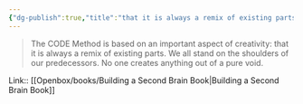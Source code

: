 ```yaml
---
{"dg-publish":true,"title":"that it is always a remix of existing parts","tags":["quotes"],"date":"2023-02-05T18:17:44+04:00","modified_at":"2023-06-09T16:39:28+03:00","alias":"that it is always a remix of existing parts","dg-path":"/quotes/202302051817.md","permalink":"/quotes/202302051817/","dgPassFrontmatter":true}
---
```



> The CODE Method is based on an important aspect of creativity: that it is always a remix of existing parts. We all stand on the shoulders of our predecessors. No one creates anything out of a pure void.

Link:: [[Openbox/books/Building a Second Brain Book|Building a Second Brain Book]]
